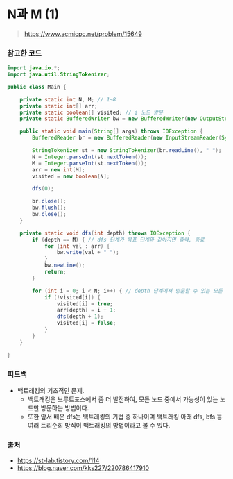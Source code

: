 # N과 M (1)

> https://www.acmicpc.net/problem/15649

### 참고한 코드

```java
import java.io.*;
import java.util.StringTokenizer;

public class Main {

    private static int N, M; // 1~8
    private static int[] arr;
    private static boolean[] visited; // i 노드 방문
    private static BufferedWriter bw = new BufferedWriter(new OutputStreamWriter(System.out));

    public static void main(String[] args) throws IOException {
        BufferedReader br = new BufferedReader(new InputStreamReader(System.in));

        StringTokenizer st = new StringTokenizer(br.readLine(), " ");
        N = Integer.parseInt(st.nextToken());
        M = Integer.parseInt(st.nextToken());
        arr = new int[M];
        visited = new boolean[N];

        dfs(0);

        br.close();
        bw.flush();
        bw.close();
    }

    private static void dfs(int depth) throws IOException {
        if (depth == M) { // dfs 단계가 목표 단계와 같아지면 출력, 종료
            for (int val : arr) {
                bw.write(val + " ");
            }
            bw.newLine();
            return;
        }

        for (int i = 0; i < N; i++) { // depth 단계에서 방문할 수 있는 모든 노드 방문 처리
            if (!visited[i]) {
                visited[i] = true;
                arr[depth] = i + 1;
                dfs(depth + 1);
                visited[i] = false;
            }
        }
    }

}
```

### 피드백

- 백트래킹의 기초적인 문제.
    - 백트래킹은 브루트포스에서 좀 더 발전하여, 모든 노드 중에서 가능성이 있는 노드만 방문하는 방법이다.
    - 또한 앞서 배운 dfs는 백트래킹의 기법 중 하나이며 백트래킹 아래 dfs, bfs 등 여러 트리순회 방식이 백트래킹의 방법이라고 볼 수 있다.

### 출처

- https://st-lab.tistory.com/114
- https://blog.naver.com/kks227/220786417910